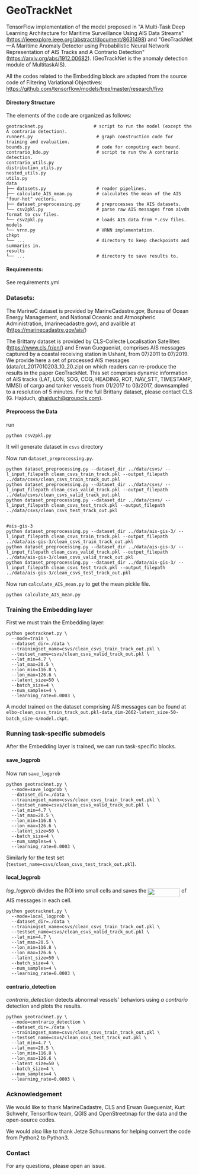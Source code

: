 # GeoTrackNet

TensorFlow implementation of the model proposed in "A Multi-Task Deep Learning Architecture for Maritime Surveillance Using AIS Data Streams" (https://ieeexplore.ieee.org/abstract/document/8631498) and "GeoTrackNet—A Maritime Anomaly Detector using Probabilistic Neural Network Representation of AIS Tracks and A Contrario Detection" (https://arxiv.org/abs/1912.00682).
(GeoTrackNet is the anomaly detection module of MultitaskAIS).

All the codes related to the Embedding block are adapted from the source code of Filtering Variational Objectives:
https://github.com/tensorflow/models/tree/master/research/fivo


#### Directory Structure
The elements of the code are organized as follows:

```
geotracknet.py                   # script to run the model (except the A contrario detection).
runners.py                        # graph construction code for training and evaluation.
bounds.py                         # code for computing each bound.
contrario_kde.py                  # script to run the A contrario detection.
contrario_utils.py
distribution_utils.py
nested_utils.py
utils.py
data
├── datasets.py                   # reader pipelines.
├── calculate_AIS_mean.py         # calculates the mean of the AIS "four-hot" vectors.
├── dataset_preprocessing.py      # preprocesses the AIS datasets.
└── csv2pkl.py                    # parse raw AIS messages from aivdm format to csv files.
└── csv2pkl.py                    # loads AIS data from *.csv files.
models
└── vrnn.py                       # VRNN implementation.
chkpt
└── ...                           # directory to keep checkpoints and summaries in.
results
└── ...                           # directory to save results to.
```

#### Requirements: 
See requirements.yml

### Datasets:

The MarineC dataset is provided by MarineCadastre.gov, Bureau of Ocean Energy Management, and National Oceanic and Atmospheric Administration, (marinecadastre.gov), and availble at (https://marinecadastre.gov/ais/)

The Brittany dataset is provided by CLS-Collecte Localisation Satellites (https://www.cls.fr/en/) and Erwan Guegueniat, comprises AIS messages captured by a coastal receiving station in Ushant, from 07/2011 to 07/2019. We provide here a set of processed AIS messages (data/ct_2017010203_10_20.zip) on which readers can re-produce the results in the paper GeoTrackNet. This set comprises dynamic information of AIS tracks (LAT, LON, SOG, COG, HEADING, ROT, NAV_STT, TIMESTAMP, MMSI) of cargo and tanker vessels from 01/2017 to 03/2017, downsampled to a resolution of 5 minutes. For the full Brittany dataset, please contact CLS (G. Hajduch, ghajduch@groupcls.com).

#### Preprocess the Data
run 
```shell
python csv2pkl.py
```
It will generate dataset in `csvs` directory

Now run `dataset_preprocessing.py`.
```shell
python dataset_preprocessing.py --dataset_dir ../data/csvs/ --l_input_filepath clean_csvs_train_track.pkl --output_filepath ../data/csvs/clean_csvs_train_track_out.pkl
python dataset_preprocessing.py --dataset_dir ../data/csvs/ --l_input_filepath clean_csvs_valid_track.pkl --output_filepath ../data/csvs/clean_csvs_valid_track_out.pkl
python dataset_preprocessing.py --dataset_dir ../data/csvs/ --l_input_filepath clean_csvs_test_track.pkl --output_filepath ../data/csvs/clean_csvs_test_track_out.pkl


#ais-gis-3
python dataset_preprocessing.py --dataset_dir ../data/ais-gis-3/ --l_input_filepath clean_csvs_train_track.pkl --output_filepath ../data/ais-gis-3/clean_csvs_train_track_out.pkl
python dataset_preprocessing.py --dataset_dir ../data/ais-gis-3/ --l_input_filepath clean_csvs_valid_track.pkl --output_filepath ../data/ais-gis-3/clean_csvs_valid_track_out.pkl
python dataset_preprocessing.py --dataset_dir ../data/ais-gis-3/ --l_input_filepath clean_csvs_test_track.pkl --output_filepath ../data/ais-gis-3/clean_csvs_test_track_out.pkl
```

Now run `calculate_AIS_mean.py` to get the mean pickle file.

```shell
python calculate_AIS_mean.py
```
### Training the Embedding layer
First we must train the Embedding layer:
```shell
python geotracknet.py \
  --mode=train \
  --dataset_dir=./data \
  --trainingset_name=csvs/clean_csvs_train_track_out.pkl \
  --testset_name=csvs/clean_csvs_valid_track_out.pkl \
  --lat_min=4.7 \
  --lat_max=20.5 \
  --lon_min=116.8 \
  --lon_max=126.6 \
  --latent_size=50 \
  --batch_size=4 \
  --num_samples=4 \
  --learning_rate=0.0003 \
```

A model trained on the dataset comprising AIS messages can be found at `elbo-clean_csvs_train_track_out.pkl-data_dim-2662-latent_size-50-batch_size-4/model.ckpt`.

### Running task-specific submodels
After the Embedding layer is trained, we can run task-specific blocks.

#### save_logprob
Now run `save_logprob`
```shell
python geotracknet.py \
  --mode=save_logprob \
  --dataset_dir=./data \
  --trainingset_name=csvs/clean_csvs_train_track_out.pkl \
  --testset_name=csvs/clean_csvs_valid_track_out.pkl \
  --lat_min=4.7 \
  --lat_max=20.5 \
  --lon_min=116.8 \
  --lon_max=126.6 \
  --latent_size=50 \
  --batch_size=4 \
  --num_samples=4 \
  --learning_rate=0.0003 \
```
Similarly for the test set (```testset_name=csvs/clean_csvs_test_track_out.pkl```).

#### local_logprob
*log_logprob* divides the ROI into small cells and saves the <img src="/tex/7170cb0578591c3ef08c6b900abb2023.svg?invert_in_darkmode&sanitize=true" align=middle width=86.82290429999999pt height=24.65753399999998pt/> of AIS messages in each cell.
```shell
python geotracknet.py \
  --mode=local_logprob \
  --dataset_dir=./data \
  --trainingset_name=csvs/clean_csvs_train_track_out.pkl \
  --testset_name=csvs/clean_csvs_valid_track_out.pkl \
  --lat_min=4.7 \
  --lat_max=20.5 \
  --lon_min=116.8 \
  --lon_max=126.6 \
  --latent_size=50 \
  --batch_size=4 \
  --num_samples=4 \
  --learning_rate=0.0003 \
```

#### contrario_detection
*contrario_detection* detects abnormal vessels' behaviors using *a contrario* detection and plots the results.
```shell
python geotracknet.py \
  --mode=contrario_detection \
  --dataset_dir=./data \
  --trainingset_name=csvs/clean_csvs_train_track_out.pkl \
  --testset_name=csvs/clean_csvs_test_track_out.pkl \
  --lat_min=4.7 \
  --lat_max=20.5 \
  --lon_min=116.8 \
  --lon_max=126.6 \
  --latent_size=50 \
  --batch_size=4 \
  --num_samples=4 \
  --learning_rate=0.0003 \
```


### Acknowledgement

We would like to thank MarineCadastre, CLS and Erwan Guegueniat, Kurt Schwehr, Tensorflow team, QGIS and OpenStreetmap for the data and the open-source codes.

We would also like to thank Jetze Schuurmans for helping convert the code from Python2 to Python3.

### Contact
For any questions, please open an issue.
